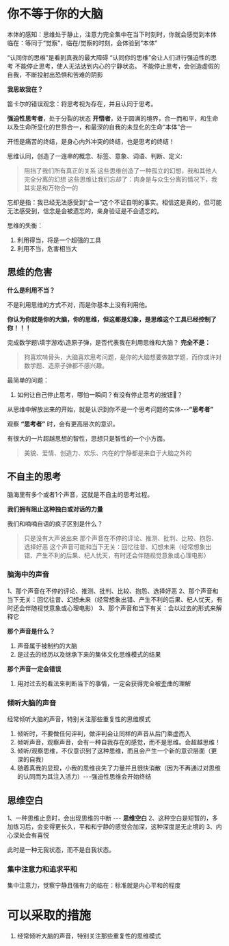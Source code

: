 # 你不等于你的大脑 

本体的感知：思维处于静止，注意力完全集中在当下时刻时，你就会感觉到本体
临在：等同于“觉察”，临在/觉察的时刻，会体验到“本体”

“认同你的思维”是看到真我的最大障碍
“认同你的思维”会让人们进行强迫性的思考
不能停止思考，使人无法达到内心的宁静状态。
不能停止思考，会创造虚假的自我，不断投射出恐惧和苦难的阴影

**我思故我在？**

笛卡尔的错误观念：将思考视为存在，并且认同于思考。

**强迫性思考者**，处于分裂的状态
**开悟者**，处于圆满的境界，合一而和平，和生命以及生命所显化的世界合一，和最深的自我的未显化的生命“本体”合一

开悟是痛苦的终结，是身心内外冲突的终结，也是思考的终结！

思维认同，创造了一连串的概念、标签、意象、词语、判断、定义:
> 阻挡了我们所有真正的关系
> 这些思维创造了一种孤立的幻想，我和其他人完全分离的幻想
> 这些思维让我们忘却了：肉身是与众生分离的情况下，我其实是和万物合一的

忘却是指：我已经无法感受到“合一”这个不证自明的事实。相信这是真的，但可能无法感受到，信念是会被遗忘的，亲身验证是不会遗忘的。

思维的失衡：
1. 利用得当，将是一个超强的工具
2. 利用不当，危害相当大

## 思维的危害

**什么是利用不当？**

不是利用思维的方式不对，而是你基本上没有利用他。

**你认为你就是你的大脑，你的思维，但这都是幻象，是思维这个工具已经控制了你！！！**

完成数学题\填字游戏\造原子弹，是否代表我在利用思维和大脑？
**完全不是：**
> 狗喜欢啃骨头，大脑喜欢思考问题，是你的大脑想要做数学题，而你或许对数学题、造原子弹都不感兴趣。

最简单的问题：
1. 如何让自己停止思考，哪怕一瞬间？有没有停止思考的按钮🔼？

从思维中解放出来的开始，就是认识到你不是一个思考问题的实体---**“思考者”**


观察 **“思考者”** 时，会有更高层次的意识。

有很大的一片超越思想的智性，思想只是智性的一个小方面。

> 美貌、爱情、创造力、欢乐、内在的宁静都是来自于大脑之外的

## 不自主的思考

脑海里有多个或者1个声音，这就是不自主的思考过程。

**我们拥有阻止这种独白或对话的力量**

我们和喃喃自语的疯子区别是什么？
> 只是没有大声说出来
> 那个声音在不停的评论、推测、批判、比较、抱怨、选择好恶
> 这个声音可能和当下无关：回忆往昔、幻想未来（经常想象出错、产生不利的后果、杞人忧天，有时还会伴随视觉意象或心理电影）

### 脑海中的声音

1、那个声音在不停的评论、推测、批判、比较、抱怨、选择好恶
2、那个声音和当下无关：回忆往昔、幻想未来（经常想象出错、产生不利的后果、杞人忧天，有时还会伴随视觉意象或心理电影）
3、那个声音和当下有关：会以过去的形式来解释它

**那个声音是什么？**
1. 声音属于被制约的大脑
2. 是过去的经历以及继承下来的集体文化思维模式的结果

**那个声音一定会错误**
1. 用对过去的看法来判断当下的事情，一定会获得完全被歪曲的理解

### 倾听大脑的声音

经常倾听大脑的声音，特别关注那些重复性的思维模式
1. 倾听时，不要做任何评判，做评判会让同样的声音从后门乘虚而入
2. 倾听声音，观察声音，会有一种自我存在的感觉，而不是思维。会超越思维！
3. 倾听/观察思维，不仅意识到了这种思维，而且会产生一个新的意识层面（更深的自我）
4. 随着真我的显现，小我的思维丧失了力量并且很快消散（因为不再通过对思维的认同而为其注入活力）---强迫性思维会开始终结

## 思维空白

1、一种思维止息时，会出现思维的中断 --- **思维空白**
2、这种空白是短暂的，多加练习后，会变得更长久，平和和宁静的感觉会加深，这种深度是无止境的
3、内心深处会有喜悦

此时是一种无我状态，而不是自我状态。

### 集中注意力和追求平和

集中注意力，觉察宁静且强有力的临在：标准就是内心平和的程度



# 可以采取的措施

1. 经常倾听大脑的声音，特别关注那些重复性的思维模式

#
